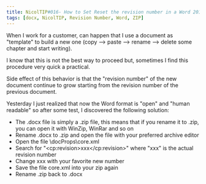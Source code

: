 ```yaml
---
title: NicolTIP#016- How to Set Reset the revision number in a Word 2010 document
tags: [docx, NicolTIP, Revision Number, Word, ZIP]
---
```

When I work for a customer, can happen that I use a document as "template" to build a new one (copy –&gt; paste –&gt; rename –&gt; delete some chapter and start writing).

I know that this is not the best way to proceed but, sometimes I find this procedure very quick a practical.

Side effect of this behavior is that the "revision number" of the new document continue to grow starting from the revision number of the previous document.

Yesterday I just realized that now the Word format is "open" and "human readable" so after some test, I discovered the following solution:

* The .docx file is simply a .zip file, this means that if you rename it to .zip, you can open it with WinZip, WinRar and so on
* Rename .docx to .zip and open the file with your preferred archive editor
* Open the file \docProps\core.xml
* Search for "&lt;cp:revision&gt;xxx&lt;/cp:revision&gt;" where "xxx" is the actual revision number
* Change xxx with your favorite new number
* Save the file core.xml into your zip again
* Rename .zip back to .docx

